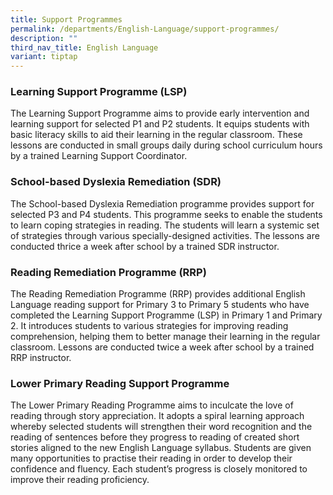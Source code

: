 ```yaml
---
title: Support Programmes
permalink: /departments/English-Language/support-programmes/
description: ""
third_nav_title: English Language
variant: tiptap
---
```

<h3><strong>Learning Support Programme (LSP)</strong></h3>
<p>The Learning Support Programme aims to provide early intervention and
learning support for selected P1 and P2 students. It equips students with
basic literacy skills to aid their learning in the regular classroom. These
lessons are conducted in small groups daily during school curriculum hours
by a trained Learning Support Coordinator.</p>
<p></p>
<h3><strong>School-based Dyslexia Remediation (SDR)</strong></h3>
<p>The School-based Dyslexia Remediation programme provides support for selected
P3 and P4 students. This programme seeks to enable the students to learn
coping strategies in reading. The students will learn a systemic set of
strategies through various specially-designed activities. The lessons are
conducted thrice a week after school by a trained SDR instructor.</p>
<p></p>
<h3><strong>Reading Remediation Programme (RRP)</strong></h3>
<p>The Reading Remediation Programme (RRP) provides additional English Language
reading support for Primary 3 to Primary 5 students who have completed
the Learning Support Programme (LSP) in Primary 1 and Primary 2. It introduces
students to various strategies for improving reading comprehension, helping
them to better manage their learning in the regular classroom. Lessons
are conducted twice a week after school by a trained RRP instructor.</p>
<p></p>
<h3><strong>Lower Primary Reading Support Programme</strong></h3>
<p>The Lower Primary Reading Programme aims to inculcate the love of reading
through story appreciation. It adopts a spiral learning approach whereby
selected students will strengthen their word recognition and the reading
of sentences before they progress to reading of created short stories aligned
to the new English Language syllabus. Students are given many opportunities
to practise their reading in order to develop their confidence and fluency.
Each student’s progress is closely monitored to improve their reading proficiency.</p>